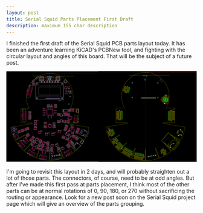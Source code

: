 ```yaml
---
layout: post
title: Serial Squid Parts Placement First Draft
description: maximum 155 char description
---
```


I finished the first draft of the Serial Squid PCB parts layout today.  It has been an adventure learning KiCAD's PCBNew tool, and fighting with the circular layout and angles of this board.  That will be the subject of a future post.  

![draft-pcb-parts-placement](/images/serial-squid-placement-draft1.png) 

I'm going to revisit this layout in 2 days, and will probably straighten out a lot of those parts.  The connectors, of course, need to be at odd angles.  But after I've made this first pass at parts placement, I think most of the other parts can be at normal rotations of 0, 90, 180, or 270 without sacrificing the routing or appearance.  Look for a new post soon on the Serial Squid project page which will give an overview of the parts grouping.


